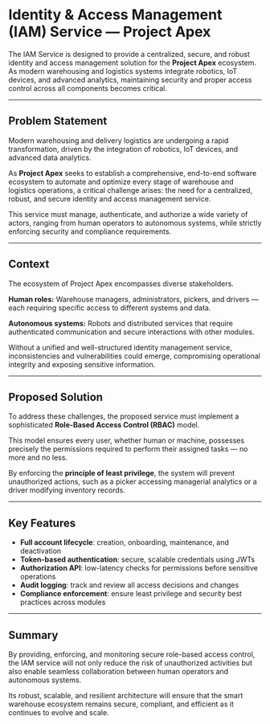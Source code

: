 # Identity & Access Management (IAM) Service — Project Apex

The IAM Service is designed to provide a centralized, secure, and robust identity and access management solution for the **Project Apex** ecosystem. As modern warehousing and logistics systems integrate robotics, IoT devices, and advanced analytics, maintaining security and proper access control across all components becomes critical.

---

## Problem Statement

Modern warehousing and delivery logistics are undergoing a rapid transformation, driven by the integration of robotics, IoT devices, and advanced data analytics.  

As **Project Apex** seeks to establish a comprehensive, end-to-end software ecosystem to automate and optimize every stage of warehouse and logistics operations, a critical challenge arises: the need for a centralized, robust, and secure identity and access management service.

This service must manage, authenticate, and authorize a wide variety of actors, ranging from human operators to autonomous systems, while strictly enforcing security and compliance requirements.

---

## Context

The ecosystem of Project Apex encompasses diverse stakeholders.

**Human roles:** Warehouse managers, administrators, pickers, and drivers — each requiring specific access to different systems and data.  

**Autonomous systems:** Robots and distributed services that require authenticated communication and secure interactions with other modules.

Without a unified and well-structured identity management service, inconsistencies and vulnerabilities could emerge, compromising operational integrity and exposing sensitive information.

---

## Proposed Solution

To address these challenges, the proposed service must implement a sophisticated **Role-Based Access Control (RBAC)** model.

This model ensures every user, whether human or machine, possesses precisely the permissions required to perform their assigned tasks — no more and no less.  

By enforcing the **principle of least privilege**, the system will prevent unauthorized actions, such as a picker accessing managerial analytics or a driver modifying inventory records.

---

## Key Features

- **Full account lifecycle**: creation, onboarding, maintenance, and deactivation  
- **Token-based authentication**: secure, scalable credentials using JWTs  
- **Authorization API**: low-latency checks for permissions before sensitive operations  
- **Audit logging**: track and review all access decisions and changes  
- **Compliance enforcement**: ensure least privilege and security best practices across modules

---

## Summary

By providing, enforcing, and monitoring secure role-based access control, the IAM service will not only reduce the risk of unauthorized activities but also enable seamless collaboration between human operators and autonomous systems.

Its robust, scalable, and resilient architecture will ensure that the smart warehouse ecosystem remains secure, compliant, and efficient as it continues to evolve and scale.
